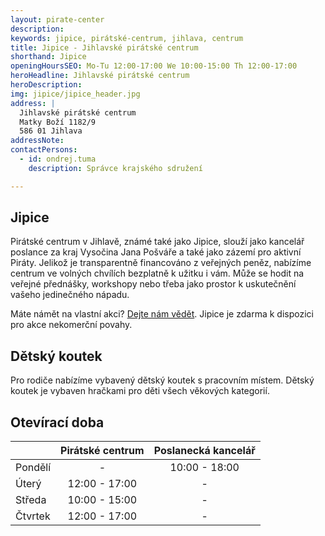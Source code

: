 ```yaml
---
layout: pirate-center
description:
keywords: jipice, pirátské-centrum, jihlava, centrum
title: Jipice - Jihlavské pirátské centrum
shorthand: Jipice
openingHoursSEO: Mo-Tu 12:00-17:00 We 10:00-15:00 Th 12:00-17:00
heroHeadline: Jihlavské pirátské centrum
heroDescription:
img: jipice/jipice_header.jpg
address: |
  Jihlavské pirátské centrum
  Matky Boží 1182/9
  586 01 Jihlava
addressNote:
contactPersons:
  - id: ondrej.tuma
    description: Správce krajského sdružení

---
```


## Jipice

Pirátské centrum v Jihlavě, známé také jako Jipice, slouží jako kancelář poslance za kraj Vysočina Jana Pošváře a také jako zázemí pro aktivní Piráty. Jelikož je transparentně financováno z veřejných peněz, nabízíme centrum ve volných chvílích bezplatně k užitku i vám. Může se hodit na veřejné přednášky, workshopy nebo třeba jako prostor k uskutečnění vašeho jedinečného nápadu.

Máte námět na vlastní akci? <a href="https://docs.google.com/forms/d/e/1FAIpQLSe1LKCLdqWKdgvQiCW8MFcciluAYWUNlUSY1w5H1kDCjviZmg/viewform?c=0&w=1">Dejte nám vědět</a>. Jipice je zdarma k dispozici pro akce nekomerční povahy.

## Dětský koutek

Pro rodiče nabízíme vybavený dětský koutek s pracovním místem. Dětský koutek je vybaven hračkami pro děti všech věkových kategorií.

## Otevírací doba

|            | Pirátské centrum    | Poslanecká kancelář |
|------------|:-------------------:|:-------------------:|
| Pondělí    | -                   | 10:00 - 18:00       |
| Úterý      | 12:00 - 17:00       | -                   |
| Středa     | 10:00 - 15:00       | -                   |
| Čtvrtek    | 12:00 - 17:00       | -                   |
